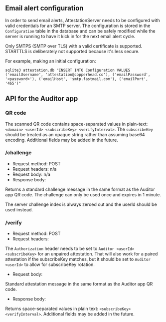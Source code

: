## Email alert configuration

In order to send email alerts, AttestationServer needs to be configured with valid credentials for
an SMTP server. The configuration is stored in the `Configuration` table in the database and can
be safely modified while the server is running to have it kick in for the next email alert cycle.

Only SMTPS (SMTP over TLS) with a valid certificate is supported. STARTTLS is deliberately not
supported because it's less secure.

For example, making an initial configuration:

    sqlite3 attestation.db "INSERT INTO Configuration VALUES ('emailUsername', 'attestation@copperhead.co'), ('emailPassword', '<password>'), ('emailHost', 'smtp.fastmail.com'), ('emailPort', '465')"

## API for the Auditor app

### QR code

The scanned QR code contains space-separated values in plain-text: `<domain> <userId>
<subscribeKey> <verifyInterval>`. The `subscribeKey` should be treated as an opaque string rather
than assuming base64 encoding. Additional fields may be added in the future.

### /challenge

* Request method: POST
* Request headers: n/a
* Request body: n/a
* Response body:

Returns a standard challenge message in the same format as the Auditor app QR code. The challenge
can only be used once and expires in 1 minute.

The server challenge index is always zeroed out and the userId should be used instead.

### /verify

* Request method: POST
* Request headers:

The `Authorization` header needs to be set to `Auditor <userId> <subscribeKey>` for an unpaired
attestation. That will also work for a paired attestation if the subscribeKey matches, but it
should be set to `Auditor <userId>` to allow for subscribeKey rotation.

* Request body:

Standard attestation message in the same format as the Auditor app QR code.

* Response body:

Returns space-separated values in plain text: `<subscribeKey> <verifyInterval>`. Additional fields
may be added in the future.
